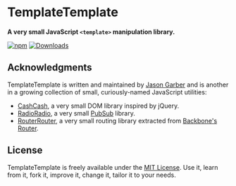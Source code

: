 # TemplateTemplate

**A very small JavaScript `<template>` manipulation library.**

[![npm](https://img.shields.io/npm/v/templatetemplate.svg?style=for-the-badge)](https://www.npmjs.com/package/templatetemplate)
[![Downloads](https://img.shields.io/npm/dt/templatetemplate.svg?style=for-the-badge)](https://www.npmjs.com/package/templatetemplate)

## Acknowledgments

TemplateTemplate is written and maintained by [Jason Garber](https://sixtwothree.org/) and is another in a growing collection of small, curiously-named JavaScript utilities:

- [CashCash](https://github.com/jgarber623/CashCash), a very small DOM library inspired by jQuery.
- [RadioRadio](https://github.com/jgarber623/RadioRadio), a very small [PubSub](https://en.wikipedia.org/wiki/Publish–subscribe_pattern) library.
- [RouterRouter](https://github.com/jgarber623/RouterRouter), a very small routing library extracted from [Backbone's Router](http://backbonejs.org/docs/backbone.html#section-169).

## License

TemplateTemplate is freely available under the [MIT License](https://opensource.org/licenses/MIT). Use it, learn from it, fork it, improve it, change it, tailor it to your needs.
